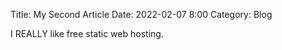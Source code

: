 Title: My Second Article
Date: 2022-02-07 8:00
Category: Blog

I REALLY like free static web hosting.